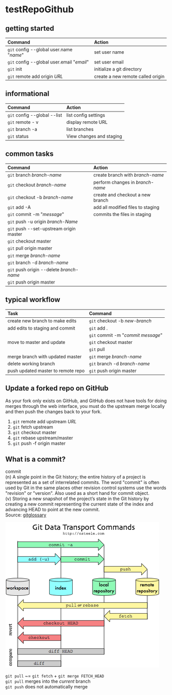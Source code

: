 # testRepoGithub

## getting started
| Command                               | Action 
| :--                                   | :--
|`git` config --global user.name "*name*"   |set user name
|`git` config --global user.email "*email*" |set user email
|`git` init                           |initialize a git directory
|`git` remote add origin *URL*        |create a new remote called origin


## informational
| Command                               | Action
| :--                                   | :-- 
|`git` config --global --list         |list config settings
|`git` remote - v                     |display remote URL 
|`git` branch -a                      |list branches
|`git` status                         |View changes and staging


## common tasks
| Command                               | Action
| :--                                   | :-- 
|`git` branch *branch-name*           |create branch with *branch-name*
|`git` checkout *branch-name*         |perform changes in *branch-name*
|`git` checkout -b *branch-name*      |create and checkout a new branch
|`git` add -A                         |add all modified files to staging
|`git` commit -m "*message*"          |commits the files in staging
|`git` push -u origin *branch-Name*   |
|`git` push --set-upstream origin master |
|`git` checkout master                |
|`git` pull origin master             |
|`git` merge *branch-name*            |
|`git` branch -d *branch-name*        | 
|`git` push origin --delete *branch-name* |
|`git` push origin master             |

## typical workflow
| Task                               | Command
| :--                                | :-- 
|create new branch to make edits     |`git` checkout -b *new-branch*
|add edits to staging and commit     |`git` add .
|                                    |`git` commit -m "*commit message*"
|move to master and update           |`git` checkout master
|                                    |`git` pull
|merge branch with updated master    |`git` merge *branch-name*
|delete working branch               |`git` branch -d *branch-name*
|push updated master to remote repo  |`git` push origin master

## Update a forked repo on GitHub
As your fork only exists on GitHub, and GitHub does not have tools for doing merges through the web interface, you must do the upstream merge locally and then push the changes back to your fork.

1. `git` remote add upstream *URL*
1. `git` fetch upstream
1. `git` checkout master 
1. `git` rebase upstream/master
1. `git` push -f origin master


## What is a commit?
   commit  
   (n) A single point in the Git history; the entire history of a project is represented as a set of interrelated commits. The word "commit" is often used by Git in the same places other revision control systems use the words "revision" or "version". Also used as a short hand for commit object.  
   (v) Storing a new snapshot of the project’s state in the Git history by creating a new commit representing the current state of the index and advancing HEAD to point at the new commit.  
Source: [gitglossary][1]

[1]: https://git-scm.com/docs/gitglossary


![git commands conceptualization](git-commands.png)


`git pull` ~= `git fetch` + `git merge FETCH_HEAD`  
`git pull` merges into the _current_ branch  
`git push` does not automatically merge
